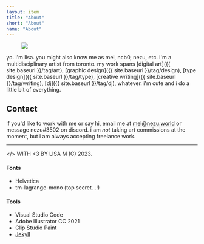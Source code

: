 ```yaml
---
layout: item
title: "About"
short: "About"
name: "About"
---
```


<figure class="float right">
  <img src="{{ site.baseurl }}/assets/img/lisa.jpg">
</figure>

<!-- ### who? -->

yo. i'm lisa. you might also know me as mel, ncb0, nezu, etc. i'm a multidisciplinary artist from toronto. my work spans [digital art]({{ site.baseurl }}/tag/art), [graphic design]({{ site.baseurl }}/tag/design), [type design]({{ site.baseurl }}/tag/type), [creative writing]({{ site.baseurl }}/tag/writing), [dj]({{ site.baseurl }}/tag/dj), whatever. i'm cute and i do a little bit of everything.

## Contact

if you'd like to work with me or say hi, email me at [mel@nezu.world](mailto:mel@nezu.world) or message nezu#3502 on discord. i am *not* taking art commissions at the moment, but i am always accepting freelance work.

<hr style="clear:none" />

<!-- * * * -->

<!-- ## nezu.world -->

&lt;/&gt; WITH <3 BY LISA M (C) 2023.

#### Fonts
- Helvetica
- tm-lagrange-mono (top secret…!)
<!-- - [Fragment Mono](https://github.com/weiweihuanghuang/fragment-mono) (Modified) -->

#### Tools
- Visual Studio Code
- Adobe Illustrator CC 2021
- Clip Studio Paint
- [Jekyll](http://jekyllrb.com)

<!-- * * *

#### my buddies

<a class="banner clean" href="http://yogurt200.com">
  <img class="banner" src="{{ site.baseurl }}/assets/banner/sofa.png">
</a>
<a class="banner clean" href="http://pluslorem.wiki">
  <img class="banner" src="{{ site.baseurl }}/assets/banner/osa.png">
</a>
<a class="banner clean" href="https://melliebell.neocities.org/">
  <img class="banner" src="{{ site.baseurl }}/assets/banner/mellie.png">
</a>
<a class="banner clean" href="https://razerek.com">
  <img class="banner" src="{{ site.baseurl }}/assets/banner/razerek.gif">
</a>
<a class="banner clean" href="https://teamcpu.neocities.org/">
  <img class="banner" src="{{ site.baseurl }}/assets/banner/lyla.png">
</a> -->